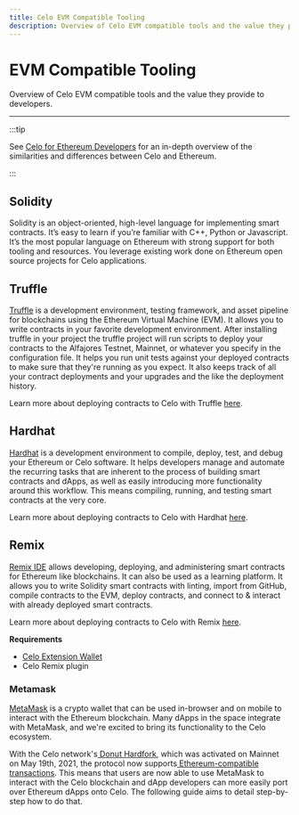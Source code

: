 ```yaml
---
title: Celo EVM Compatible Tooling
description: Overview of Celo EVM compatible tools and the value they provide to developers.
---
```

# EVM Compatible Tooling

Overview of Celo EVM compatible tools and the value they provide to developers.

___

:::tip

See [Celo for Ethereum Developers](../developer-guide/celo-for-eth-devs) for an in-depth overview of the similarities and differences between Celo and Ethereum.

:::

## Solidity

Solidity is an object-oriented, high-level language for implementing smart contracts. It’s easy to learn if you’re familiar with C++, Python or Javascript. It’s the most popular language on Ethereum with strong support for both tooling and resources. You leverage existing work done on Ethereum open source projects for Celo applications.

## Truffle

[Truffle](https://www.trufflesuite.com/) is a development environment, testing framework, and asset pipeline for blockchains using the Ethereum Virtual Machine (EVM). It allows you to write contracts in your favorite development environment. After installing truffle in your project the truffle project will run scripts to deploy your contracts to the Alfajores Testnet, Mainnet, or whatever you specify in the configuration file. It helps you run unit tests against your deployed contracts to make sure that they're running as you expect. It also keeps track of all your contract deployments and your upgrades and the like the deployment history.

Learn more about deploying contracts to Celo with Truffle [here](../developer-resources/deploy-truffle).

## Hardhat

[Hardhat](https://hardhat.org/) is a development environment to compile, deploy, test, and debug your Ethereum or Celo software. It helps developers manage and automate the recurring tasks that are inherent to the process of building smart contracts and dApps, as well as easily introducing more functionality around this workflow. This means compiling, running, and testing smart contracts at the very core.

Learn more about deploying contracts to Celo with Hardhat [here](../developer-resources/deploy-hardhat).

## Remix

[Remix IDE](https://remix-project.org/) allows developing, deploying, and administering smart contracts for Ethereum like blockchains. It can also be used as a learning platform. It allows you to write Solidity smart contracts with linting, import from GitHub, compile contracts to the EVM, deploy contracts, and connect to & interact with already deployed smart contracts.

Learn more about deploying contracts to Celo with Remix [here](../developer-resources/deploy-remix).

**Requirements**

* [Celo Extension Wallet](https://chrome.google.com/webstore/detail/celoextensionwallet/kkilomkmpmkbdnfelcpgckmpcaemjcdh)
* Celo Remix plugin

### Metamask

[MetaMask](https://metamask.io/) is a crypto wallet that can be used in-browser and on mobile to interact with the Ethereum blockchain. Many dApps in the space integrate with MetaMask, and we're excited to bring its functionality to the Celo ecosystem.

With the Celo network's[ Donut Hardfork](https://github.com/celo-org/celo-proposals/blob/master/CIPs/cip-0027.md), which was activated on Mainnet on May 19th, 2021, the protocol now supports[ Ethereum-compatible transactions](https://github.com/celo-org/celo-proposals/blob/master/CIPs/cip-0035.md). This means that users are now able to use MetaMask to interact with the Celo blockchain and dApp developers can more easily port over Ethereum dApps onto Celo. The following guide aims to detail step-by-step how to do that.

